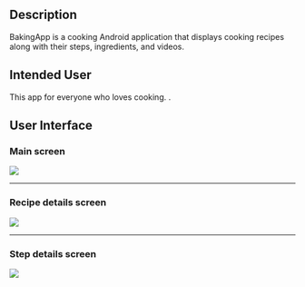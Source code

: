 ## Description
BakingApp is a cooking Android application that displays cooking recipes along with their steps, ingredients, and videos.

## Intended User
This app for everyone who loves cooking.
.
## User Interface
### Main screen
![](https://serving.photos.photobox.com/72232048b1f98d720f752f3f12e803a61118a94105f8c44f6695bd3201cf8f42d65c5e15.jpg)

________________________________________________________________________________________________________________________

### Recipe details screen
![](https://serving.photos.photobox.com/4410430442a718c9fc6bc8fab65c1783aa8a0306ba124c5a74e57e85313a04c8fdb4db14.jpg)

________________________________________________________________________________________________________________________

### Step details screen
![](https://serving.photos.photobox.com/6124811581625e9010e17a687ab045c8c4021de8cf6af86113afaea079b30555c1670d69.jpg)
